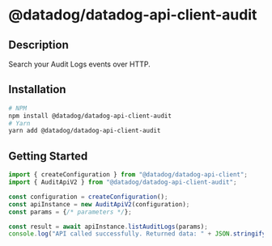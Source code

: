 # @datadog/datadog-api-client-audit

## Description

Search your Audit Logs events over HTTP.

## Installation

```sh
# NPM
npm install @datadog/datadog-api-client-audit
# Yarn
yarn add @datadog/datadog-api-client-audit
```

## Getting Started
```ts
import { createConfiguration } from "@datadog/datadog-api-client";
import { AuditApiV2 } from "@datadog/datadog-api-client-audit";

const configuration = createConfiguration();
const apiInstance = new AuditApiV2(configuration);
const params = {/* parameters */};

const result = await apiInstance.listAuditLogs(params);
console.log("API called successfully. Returned data: " + JSON.stringify(result));
```